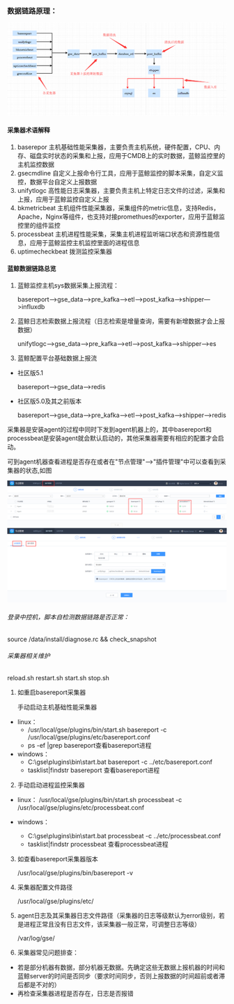 ### 数据链路原理：
![](images/data01.png)

#### 采集器术语解释
1. baserepor 主机基础性能采集器，主要负责主机系统，硬件配置，CPU、内存、磁盘实时状态的采集和上报，应用于CMDB上的实时数据，蓝鲸监控里的主机监控数据
2. gsecmdline 自定义上报命令行工具，应用于蓝鲸监控的脚本采集，自定义监控，数据平台自定义上报数据
3. unifytlogc 高性能日志采集器，主要负责主机上特定日志文件的过滤，采集和上报，应用于蓝鲸监控自定义上报
4. bkmetricbeat 主机组件性能采集器，采集组件的metric信息，支持Redis，Apache，Nginx等组件，也支持对接promethues的exporter，应用于蓝鲸监控里的组件监控
5. processbeat 主机进程性能采集，采集主机进程监听端口状态和资源性能信息，应用于蓝鲸监控主机监控里面的进程信息
6. uptimecheckbeat 拨测监控采集器

#### 蓝鲸数据链路总览
1. 蓝鲸监控主机sys数据采集上报流程：

   basereport—>gse_data—>pre_kafka—>etl—>post_kafka—>shipper—>influxdb

2. 蓝鲸日志检索数据上报流程（日志检索是增量查询，需要有新增数据才会上报数据）

   unifytlogc—>gse_data—>pre_kafka—>etl—>post_kafka—>shipper—>es

3. 蓝鲸配置平台基础数据上报流
  * 社区版5.1

      basereport—>gse_data—>redis

  * 社区版5.0及其之前版本

    basereport—>gse_data—>pre_kafka—>etl—>post_kafka—>shipper—>redis

采集器是安装agent的过程中同时下发到agent机器上的，其中basereport和processbeat是安装agent就会默认启动的，其他采集器需要有相应的配置才会启动。

可到agent机器查看进程是否存在或者在"节点管理"—>"插件管理"中可以查看到采集器的状态,如图

![](images/data02.png)
![](images/data03.png)

###### 登录中控机，脚本自检测数据链路是否正常：
   source /data/install/diagnose.rc && check_snapshot

###### 采集器相关维护
   reload.sh restart.sh start.sh stop.sh

1. 如重启basereport采集器

   手动启动主机基础性能采集器
*  linux：
   -  /usr/local/gse/plugins/bin/start.sh basereport -c /usr/local/gse/plugins/etc/basereport.conf       
   -  ps -ef |grep basereport查看basereport进程
* windows：
  - C:\gse\plugins\bin\start.bat basereport -c ../etc/basereport.conf
  - tasklist|findstr basereport  查看basereport进程

2. 手动启动进程监控采集器
* linux：
  /usr/local/gse/plugins/bin/start.sh processbeat -c /usr/local/gse/plugins/etc/processbeat.conf

* windows：
  - C:\gse\plugins\bin\start.bat processbeat -c ../etc/processbeat.conf
  - tasklist|findstr processbeat 查看processbeat进程

3. 如查看basereport采集器版本

   /usr/local/gse/plugins/bin/basereport -v  

4. 采集器配置文件路径

   /usr/local/gse/plugins/etc/

5. agent日志及其采集器日志文件路径（采集器的日志等级默认为error级别，若是进程正常且没有日志文件，该采集器一般正常，可调整日志等级）

   /var/log/gse/

6. 采集器常见问题排查：

  - 若是部分机器有数据，部分机器无数据。先确定这些无数据上报机器的时间和蓝鲸server的时间是否同步（要求时间同步，否则上报数据的时间超前或者滞后都是不对的）
  - 再检查采集器进程是否存在，日志是否报错
